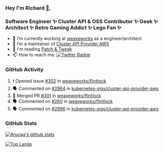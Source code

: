 ### Hey I'm Richard 👋, 

<h3 align="left">Software Engineer ✨ Cluster API & OSS Contributor ✨ Geek ✨ Architect ✨ Retro Gaming Addict ✨ Lego Fan ✨</h3>

- 🔭 I’m currently working at [weaveworks](https://github.com/weaveworks) as a engineer/architect
- 👯 I’m a maintainer of [Cluster API Provider AWS](https://github.com/kubernetes-sigs/cluster-api-provider-aws)
- 💬 I'm reading [Patch & Tweak](https://bjooks.com/products/patch-tweak-exploring-modular-synthesis)
- 📫 How to reach me: [![Twitter Badge](https://img.shields.io/badge/-@fruit_case-00acee?style=flat&logo=Twitter&logoColor=white)](https://twitter.com/intent/follow?screen_name=fruit_case "Follow on Twitter")

### GitHub Activity 

<!--START_SECTION:activity-->
1. ❗️ Opened issue [#302](https://github.com/weaveworks/flintlock/issues/302) in [weaveworks/flintlock](https://github.com/weaveworks/flintlock)
2. 🗣 Commented on [#2964](https://github.com/kubernetes-sigs/cluster-api-provider-aws/issues/2964) in [kubernetes-sigs/cluster-api-provider-aws](https://github.com/kubernetes-sigs/cluster-api-provider-aws)
3. 🎉 Merged PR [#301](https://github.com/weaveworks/flintlock/pull/301) in [weaveworks/flintlock](https://github.com/weaveworks/flintlock)
4. 🗣 Commented on [#260](https://github.com/weaveworks/flintlock/issues/260) in [weaveworks/flintlock](https://github.com/weaveworks/flintlock)
5. 🗣 Commented on [#2996](https://github.com/kubernetes-sigs/cluster-api-provider-aws/issues/2996) in [kubernetes-sigs/cluster-api-provider-aws](https://github.com/kubernetes-sigs/cluster-api-provider-aws)
<!--END_SECTION:activity-->

### GitHub Stats

[![Anurag's github stats](https://github-readme-stats.vercel.app/api?username=richardcase&count_private=true&show_icons=true)](https://github.com/anuraghazra/github-readme-stats)

[![Top Langs](https://github-readme-stats.vercel.app/api/top-langs/?username=richardcase&hide=html&layout=compact)](https://github.com/anuraghazra/github-readme-stats)
